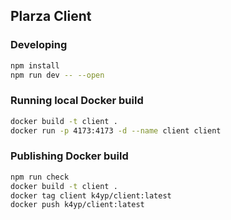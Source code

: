 ## Plarza Client
### Developing
```bash
npm install
npm run dev -- --open
```
### Running local Docker build
```bash
docker build -t client .
docker run -p 4173:4173 -d --name client client
```
### Publishing Docker build
```bash
npm run check
docker build -t client .
docker tag client k4yp/client:latest
docker push k4yp/client:latest
```
